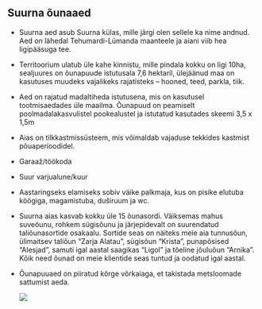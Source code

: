 ## Suurna õunaaed

- Suurna aed asub Suurna külas, mille järgi olen sellele ka nime andnud. Aed on lähedal Tehumardi-Lümanda maanteele ja aiani viib hea ligipääsuga tee.
- Territoorium ulatub üle kahe kinnistu, mille pindala kokku on ligi 10ha, sealjuures on õunapuude istutusala 7,6 hektaril, ülejäänud maa on kasutuses muudeks vajalikeks rajatisteks – hooned, teed, parkla, tiik.
- Aed on rajatud madaltiheda istutusena, mis on kasutusel tootmisaedades üle maailma. Õunapuud on peamiselt poolmadalakasvulistel pookealustel ja istutatud kasutades skeemi 3,5 x 1,5m
- Aias on tilkkastmissüsteem, mis võimaldab vajaduse tekkides kastmist põuaperioodidel.
- Garaaž/töökoda
- Suur varjualune/kuur
- Aastaringseks elamiseks sobiv väike palkmaja, kus on pisike elutuba köögiga, magamistuba, duširuum ja wc.
- Suurna aias kasvab kokku üle 15 õunasordi. Väiksemas mahus suveõunu, rohkem sügisõunu ja järjepidevalt on suurendatud taliõunasortide osakaalu. Sortide seas on näiteks meie aia tunnusõun, ülimaitsev taliõun “Zarja Alatau”, sügisõun “Krista”, punapõsised “Alesjad”, samuti igal aastal saagikas “Ligol” ja tõeline jõuluõun “Arnika”. Kõik need õunad on meie klientide seas tuntud ja oodatud igal aastal.
- Õunapuuaed on piiratud kõrge võrkaiaga, et takistada metsloomade sattumist aeda.

  ![](https://paper-attachments.dropboxusercontent.com/s_685BB5B155D097548AD01AB93EC2E8F149C3AF554DAB3D1BA95B912231367511_1729452174084_Kuvatmmis+2024-10-20+220654.png)
